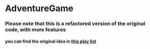 # AdventureGame
<h3>Please note that this is a refactored version of the original code, with more features</h3>
<h4>you can find the original idea in <a href="https://www.youtube.com/watch?v=om59cwR7psI&list=PL_QPQmz5C6WUF-pOQDsbsKbaBZqXj4qSq">this play list</a></h4>


